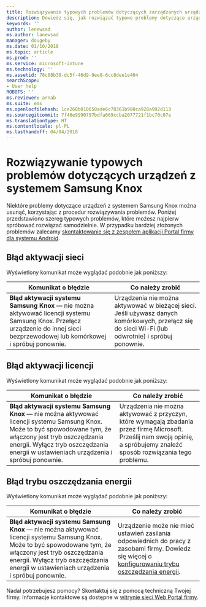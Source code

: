 ```yaml
---
title: Rozwiązywanie typowych problemów dotyczących zarządzanych urządzeń z systemem Samsung Knox | Microsoft Docs
description: Dowiedz się, jak rozwiązać typowe problemy dotyczące urządzeń z systemem Samsung Knox.
keywords: ''
author: lenewsad
ms.author: lanewsad
manager: dougeby
ms.date: 01/10/2018
ms.topic: article
ms.prod: ''
ms.service: microsoft-intune
ms.technology: ''
ms.assetid: 78c08b30-dc5f-46d9-9ee8-6cc8dee1e404
searchScope:
- User help
ROBOTS: ''
ms.reviewer: arnab
ms.suite: ems
ms.openlocfilehash: 1ce260b010658ade6c78361b980ca928a992d113
ms.sourcegitcommit: 7f46e9990797bdfa669ccba2077721f1bc70c07e
ms.translationtype: HT
ms.contentlocale: pl-PL
ms.lasthandoff: 04/04/2018
---
```

# <a name="fix-common-issues-with-your-samsung-knox-device"></a>Rozwiązywanie typowych problemów dotyczących urządzeń z systemem Samsung Knox

Niektóre problemy dotyczące urządzeń z systemem Samsung Knox można usunąć, korzystając z procedur rozwiązywania problemów. Poniżej przedstawiono szereg typowych problemów, które możesz najpierw spróbować rozwiązać samodzielnie. W przypadku bardziej złożonych problemów zalecamy [skontaktowanie się z zespołem aplikacji Portal firmy dla systemu Android](https://github.com/MicrosoftDocs/IntuneDocs/blob/master/intune-user-help/send-logs-to-microsoft-android.md).

## <a name="network-activation-error"></a>Błąd aktywacji sieci

Wyświetlony komunikat może wyglądać podobnie jak poniższy:

|Komunikat o błędzie|Co należy zrobić|
|---|---|
|**Błąd aktywacji systemu Samsung Knox** — nie można aktywować licencji systemu Samsung Knox. Przełącz urządzenie do innej sieci bezprzewodowej lub komórkowej i spróbuj ponownie.|Urządzenia nie można aktywować w bieżącej sieci. Jeśli używasz danych komórkowych, przełącz się do sieci Wi-Fi (lub odwrotnie) i spróbuj ponownie.|

## <a name="license-activation-error"></a>Błąd aktywacji licencji

Wyświetlony komunikat może wyglądać podobnie jak poniższy:

|Komunikat o błędzie|Co należy zrobić|
|---|---|
|**Błąd aktywacji systemu Samsung Knox** — nie można aktywować licencji systemu Samsung Knox. Może to być spowodowane tym, że włączony jest tryb oszczędzania energii. Wyłącz tryb oszczędzania energii w ustawieniach urządzenia i spróbuj ponownie.|Urządzenia nie można aktywować z przyczyn, które wymagają zbadania przez firmę Microsoft. Prześlij nam swoją opinię, a spróbujemy znaleźć sposób rozwiązania tego problemu.|

## <a name="power-saving-mode-error"></a>Błąd trybu oszczędzania energii

Wyświetlony komunikat może wyglądać podobnie jak poniższy:

|Komunikat o błędzie|Co należy zrobić|
|---|---|
|**Błąd aktywacji systemu Samsung Knox** — nie można aktywować licencji systemu Samsung Knox. Może to być spowodowane tym, że włączony jest tryb oszczędzania energii. Wyłącz tryb oszczędzania energii w ustawieniach urządzenia i spróbuj ponownie. |Urządzenie może nie mieć ustawień zasilania odpowiednich do pracy z zasobami firmy. Dowiedz się więcej o [konfigurowaniu trybu oszczędzania energii](power-saving-mode-android.md).|

Nadal potrzebujesz pomocy? Skontaktuj się z pomocą techniczną Twojej firmy. Informacje kontaktowe są dostępne w [witrynie sieci Web Portal firmy](https://portal.manage.microsoft.com#HelpDeskDialog).
